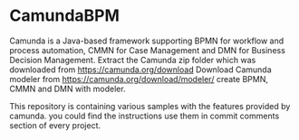 # CamundaBPM

Camunda is a Java-based framework supporting BPMN for workflow and process automation, CMMN for Case Management and DMN for Business Decision Management.
Extract the Camunda zip folder which was downloaded from https://camunda.org/download
Download Camunda modeler from https://camunda.org/download/modeler/ 
create BPMN, CMMN and DMN with modeler.

This repository is containing various samples with the features provided by camunda. you could find the instructions use them in commit comments section of every project.
